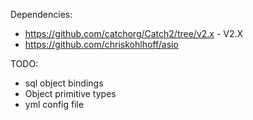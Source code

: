 Dependencies:
* https://github.com/catchorg/Catch2/tree/v2.x - V2.X
* https://github.com/chriskohlhoff/asio

TODO:
* sql object bindings
* Object primitive types
* yml config file